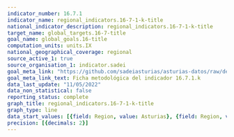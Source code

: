 ```yaml
---
indicator_number: 16.7.1
indicator_name: regional_indicators.16-7-1-k-title
national_indicator_description: regional_indicators.16-7-1-k-title
target_name: global_targets.16-7-title
goal_name: global_goals.16-title
computation_units: units.IX
national_geographical_coverage: regional
source_active_1: true
source_organisation_1: indicator.sadei
goal_meta_link: "https://github.com/sadeiasturias/asturias-datos/raw/develop/descargas/metodologia/16.7.1.k.pdf"
goal_meta_link_text: Ficha metodológica del indicador 16.7.1.k
data_last_update: "11/05/2022"
data_non_statistical: false
reporting_status: complete
graph_title: regional_indicators.16-7-1-k-title
graph_type: line
data_start_values: [{field: Region, value: Asturias}, {field: Region, value: España}]
precision: [{decimals: 2}]
---
```

